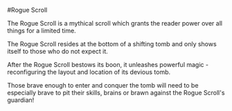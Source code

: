 #Rogue Scroll

The Rogue Scroll is a mythical scroll which grants the reader power over all things for a limited time.

The Rogue Scroll resides at the bottom of a shifting tomb and only shows itself to those who do not expect it.

After the Rogue Scroll bestows its boon, it unleashes powerful magic - reconfiguring the layout and location of its devious tomb.

Those brave enough to enter and conquer the tomb will need to be especially brave to pit their skills, brains or brawn against the Rogue Scroll's guardian!